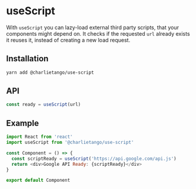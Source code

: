 # useScript

With `useScript` you can lazy-load external third party scripts, that your
components might depend on. It checks if the requested `url` already exists it
reuses it, instead of creating a new load request.

## Installation

```sh
yarn add @charlietango/use-script
```

## API

```js
const ready = useScript(url)
```

## Example

```js
import React from 'react'
import useScript from '@charlietango/use-script'

const Component = () => {
  const scriptReady = useScript('https://api.google.com/api.js')
  return <div>Google API Ready: {scriptReady}</div>
}

export default Component
```
